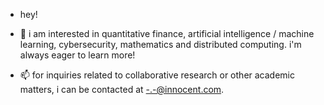 - hey!

- 👀 i am interested in quantitative finance, artificial intelligence / machine learning, cybersecurity, mathematics and distributed computing. i'm always eager to learn more!

- 📫 for inquiries related to collaborative research or other academic matters, i can be contacted at <-.-@innocent.com>.
